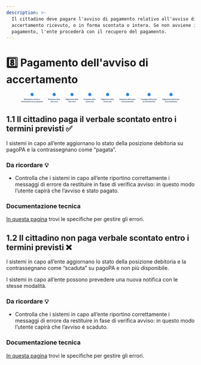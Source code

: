 ```yaml
---
description: >-
  Il cittadino deve pagare l'avviso di pagamento relativo all'avviso di
  accertamento ricevuto, o in forma scontata o intera. Se non avviene il
  pagamento, l'ente procederà con il recupero del pagamento.
---
```


# 8️⃣ Pagamento dell'avviso di accertamento

<figure><img src=".gitbook/assets/tari-step8.png" alt=""><figcaption></figcaption></figure>

## **1.1 Il cittadino paga il verbale scontato entro i termini previsti ✅**

I sistemi in capo all’ente aggiornano lo stato della posizione debitoria su pagoPA e la contrassegnano come “pagata”.

### Da ricordare 💡&#x20;

* Controlla che i sistemi in capo all’ente riportino correttamente i messaggi di errore da restituire in fase di verifica avviso: in questo modo l’utente capirà che l’avviso è stato pagato.

### Documentazione tecnica&#x20;

[In questa pagina](https://docs.pagopa.it/gestionedeglierrori/faultcode-e-faultstring/domino-ec) trovi le specifiche per gestire gli errori.&#x20;

## **1.2 Il cittadino non paga verbale scontato entro i termini previsti ❌**

I sistemi in capo all’ente aggiornano lo stato della posizione debitoria e la contrassegnano come “scaduta” su pagoPA e non più disponibile.

I sistemi in capo all’ente possono prevedere una nuova notifica con le stesse modalità.

### Da ricordare 💡&#x20;

* Controlla che i sistemi in capo all’ente riportino correttamente i messaggi di errore da restituire in fase di verifica avviso: in questo modo l’utente capirà che l’avviso è scaduto.

### Documentazione tecnica&#x20;

[In questa pagina](https://docs.pagopa.it/gestionedeglierrori/faultcode-e-faultstring/domino-ec) trovi le specifiche per gestire gli errori.&#x20;

